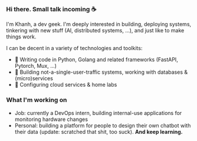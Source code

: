 ### Hi there. Small talk incoming ☕
I'm Khanh, a dev geek. I'm deeply interested in building, deploying systems, tinkering with new stuff (AI, distributed systems, ...), and just like to make things work.

I can be decent in a variety of technologies and toolkits:
- 🔭 Writing code in Python, Golang and related frameworks (FastAPI, Pytorch, Mux, ...)
- 🔭 Building not-a-single-user-traffic systems, working with databases & (micro)services
- 🔭 Configuring cloud services & home labs

### What I'm working on
- Job: currently a DevOps intern, building internal-use applications for monitoring hardware changes
- Personal: building a platform for people to design their own chatbot with their data (update: scratched that shit, too suck). **And keep learning.**

<!--
- 🔭 I’m currently working on ...
- 🌱 I’m currently learning ...
- 👯 I’m looking to collaborate on ...
- 🤔 I’m looking for help with ...
- 💬 Ask me about ...
- 📫 How to reach me: ...
- 😄 Pronouns: ...
- ⚡ Fun fact: ...
-->

